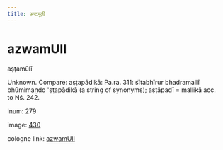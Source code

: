 ```yaml
---
title: अष्टमूली
---
```


# azwamUlI

aṣṭamūlī  <div n="P" />Unknown. Compare: aṣṭapādikā: Pa.ra. 311: śītabhīrur bhadramallī <div n="lb" />bhūmimaṇḍo 'ṣṭapādikā (a string of synonyms); aṣṭāpadī = mallikā acc. <div n="lb" />to Nś. 242.

lnum: 279

image: [430](https://www.sanskrit-lexicon.uni-koeln.de/scans/csl-apidev/servepdf.php?dict=snp&page=430)

cologne link: [azwamUlI](https://sanskrit-lexicon.uni-koeln.de/scans/csl-apidev/getword.php?dict=snp&key=azwamUlI)

